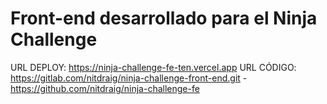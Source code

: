 # Front-end desarrollado para el Ninja Challenge

URL DEPLOY: https://ninja-challenge-fe-ten.vercel.app
URL CÓDIGO: https://gitlab.com/nitdraig/ninja-challenge-front-end.git - https://github.com/nitdraig/ninja-challenge-fe